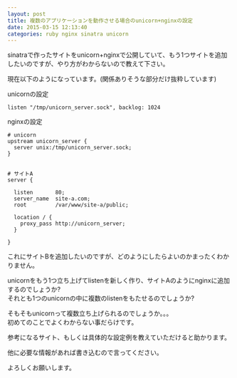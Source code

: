 ```yaml
---
layout: post
title: 複数のアプリケーションを動作させる場合のunicorn+nginxの設定
date: 2015-03-15 12:13:40
categories: ruby nginx sinatra unicorn
---
```

<p>sinatraで作ったサイトをunicorn+nginxで公開していて、もう1つサイトを追加したいのですが、やり方がわからないので教えて下さい。</p>

<p>現在以下のようになっています。(関係ありそうな部分だけ抜粋しています)</p>

<p>unicornの設定</p>

```
listen "/tmp/unicorn_server.sock", backlog: 1024
```

<p>nginxの設定</p>

```
# unicorn
upstream unicorn_server {
  server unix:/tmp/unicorn_server.sock;
}


# サイトA
server {

  listen       80;
  server_name  site-a.com;
  root         /var/www/site-a/public;

  location / {
    proxy_pass http://unicorn_server;
  }

}
```

<p>これにサイトBを追加したいのですが、どのようにしたらよいのかまったくわかりません。</p>

<p>unicornをもう1つ立ち上げてlistenを新しく作り、サイトAのようにnginxに追加するのでしょうか?<br>
それとも1つのunicornの中に複数のlistenをもたせるのでしょうか?</p>

<p>そもそもunicornって複数立ち上げられるのでしょうか。。。<br>
初めてのことでよくわからない事だらけです。</p>

<p>参考になるサイト、もしくは具体的な設定例を教えていただけると助かります。</p>

<p>他に必要な情報があれば書き込むので言ってください。</p>

<p>よろしくお願いします。</p>
